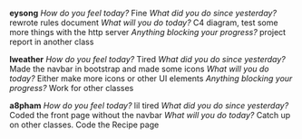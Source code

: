 **eysong**
*How do you feel today?*
Fine
*What did you do since yesterday?*
rewrote rules document
*What will you do today?*
C4 diagram, test some more things with the http server
*Anything blocking your progress?*
project report in another class

**lweather**
*How do you feel today?*
Tired
*What did you do since yesterday?*
Made the navbar in bootstrap and made some icons
*What will you do today?*
Either make more icons or other UI elements
*Anything blocking your progress?*
Work for other classes

**a8pham**
*How do you feel today?*
lil tired
*What did you do since yesterday?*
Coded the front page without the navbar
*What will you do today?*
Catch up on other classes. Code the Recipe page

